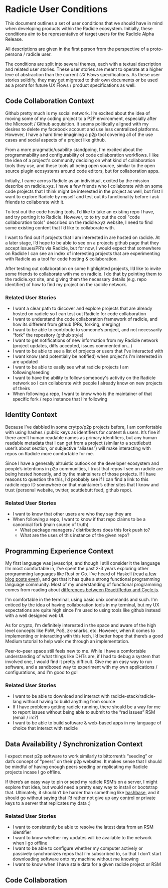 Radicle User Conditions
=======================

This document outlines a set of user conditions that we should have in mind when developing products within the Radicle ecosystem. Initially, these conditions aim to be representative of target users for the Radicle Alpha Release.

All descriptions are given in the first person from the perspective of a proto-persona / radicle user.

The conditions are split into several themes, each with a textual description and related user stories. These user stories are meant to operate at a higher leve of abstraction than the current *UX Flows* specifications. As these user stories solidify, they may get migrated to their own documents or be used as a promt for future UX Flows / product specifications as well.

## Code Collaboration Context

Github pretty much is my social network. I’m excited about the idea of moving some of my coding project to a P2P environment, especially after the Microsoft / Github acquisition. It seems politically aligned with my desires to delete my facebook account and use less centralized platforms. However, I have a hard time imagining a p2p tool covering all of the use cases and social aspects of a project like github.

From a more pragmatic/usability standpoing, I'm excited about the programmability and configurability of code collaboration workflows. I like the idea of a project's community deciding on what kind of collaboration tools they use, and these tools all being open source, similar to the open source plugin ecosystems around code editors, but for collaboration apps.

Initially, I came across Radicle as an individual, excited by the mission describe on radicle.xyz. I have a few friends who I collaborate with on some code projects that I think might be interested in the project as well, but first I want to explore Radicle by myself and test out its functionality before i ask friends to collaborate with it.

To test out the code hosting tools, I’d like to take an existing repo I have, and try porting it to Radicle. However, to to try out the cool "code collaboration tools" described on the radicle.xyz website, I need to find some existing content that I’d like to collaborate with.

I want to find out if projects that I am interested in are hosted on radicle. At a later stage, I’d hope to be able to see on a projects github page that they accept issues/PR’s via Radicle, but for now, I would expect that somewhere on Radicle I can see an index of interesting projects that are experimenting with Radicle as a tool for code hosting & collaboration.

After testing out collaboration on some highlighted projects, I’d like to invite some friends to collaborate with me on radicle. I do that by pointing them to the radicle.xyz site, and giving them the necessary details (e.g. repo  identifier) of how to find my project on the radicle network.

### Related User Stories
- I want a clear path to discover and explore projects that are already hosted on radicle so I can test out Radicle for code collaboration
- I want to understand the code collaboration framework of radicle, and how its different from github (PRs, forking, merging)
- I want to be able to contribute to someone’s project, and not necessarily “fork” the repository (github style)
- I want to get notifications of new information from my Radicle network (project updates, diffs accepted, issues commented on…)
- I want to be able to see a list of projects or users that I've interacted with
- I want know (and potentially be notified) when project's i'm interested in are updated
- I want to be able to easily see what radicle projects I am following/seeding
- I want to have the ability to follow somebody's activity on the Radicle network so I can collaborate with people I already know on new projects of theirs
- When following a repo, I want to know who is the maintainer of that specific fork / repo instance that I’m following

## Identity Context

Because I’ve dabbled in some crytpo/p2p projects before, I am comfortable with using hashes / public keys as identifiers for content & users. It’s fine if there aren’t human readable names as primary identifiers, but any human readable metadata that I can get from a project (similar to a scuttlebutt user’s about section, or subjective “aliases”) will make interacting with repos on Radicle more comfortable for me.

Since I have a generally altruistic outlook on the developer ecosystem and people’s intentions in p2p communities, I trust that repos I see on radicle are being hosted honestly, and by the maintainers of those projects. If I have reasons to question the this, I’d probably see if I can find a link to this radicle repo ID somewhere on that maintainer’s other sites that I know and trust (personal website, twitter, scuttlebutt feed, github repo).

### Related User Stories
- I want to know that other users are who they say they are
- When following a repo, I want to know if that repo claims to be a canonical fork (main source of truth)
  - What package managers / distributions does this fork push to?
  - What are the uses of this instance of the given repo?

## Programming Experience Context

My first language was javascript, and though I still consider it the language I’m most comfortable in, I’ve spent the past 2-3 years exploring other programming languages like Rust or Go. I’ve heard of Haskell (read [a few blog posts even](http://adit.io/posts/2013-04-17-functors,_applicatives,_and_monads_in_pictures.html)), and get that it has quite a strong functional programming language community. Most of my understanding of functional programming comes from reading about [differences between React/Redux and Cycle.js](https://staltz.com/some-problems-with-react-redux.html).

I'm comfortable in the terminal, using basic unix commands and such. I'm enticed by the idea of having collaboration tools in my terminal, but my UX expectations are quite high since I'm used to using tools like github instead with a well designed web UI.

As for crypto, I’m definitely interested in the space and aware of the high level concepts like PoW, PoS, zk-snarks, etc. However, when it comes to implementing or interacting with this tech, I’d better hope that there’s a good Medium tutorial to help walk me through an implementation.

Peer-to-peer space still feels new to me. While I have a comfortable understanding of what things like DHTs are, if I had to debug a system that involved one, I would find it pretty difficult. Give me an easy way to run software, and a sandboxed way to experiment with my own applications / configurations, and I’m good to go!


### Related User Stories
- I want to be able to download and interact with radicle-stack/radicle-lang without having to build anything from source
- If I have problems getting radicle running, there should be a way for me to report issues without being able to submit to the “rad issues” RSM (email / irc?)
- I want to be able to build software & web-based apps in my language of choice that interact with radicle

## Data Availability / Synchronization Context

I expect most p2p software to work similarly to bittorrent’s “seeding” or dat’s concept of “peers” on their p2p websites. It makes sense that I should be mindful of having enough peers seeding or replicating my Radicle projects incase I go offline.

If there’s an easy way to pin or seed my radicle RSM’s on a server, I might explore that idea, but would need a pretty easy way to install or bootstrap that. Ultimately, it shouldn’t be harder than something like [hashbase](http://hashbase.io), and it should go without saying that I’d rather not give up any control or private keys to a server that replicates my data :)

### Related User Stories
- I want to consistently be able to resolve the latest data from an RSM identifier
- I want to know whether my updates will be available to the network when I go offline
- I want to be able to configure whether my computer actively or passively synchronizes repos that i’m subscribed to, so that I don’t start downloading software onto my machine without me knowing
- I want to know when I have stale data for a given radicle project or RSM

## Code Collaboration
